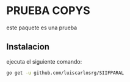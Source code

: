 # PRUEBA COPYS
este paquete es una prueba
## Instalacion
ejecuta el siguiente comando:
```bash
go get -u github.com/luiscarlosrg/SIIFPARAL
```